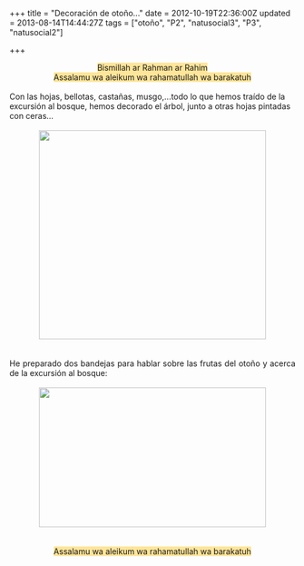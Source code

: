 +++
title = "Decoración de otoño..."
date = 2012-10-19T22:36:00Z
updated = 2013-08-14T14:44:27Z
tags = ["otoño", "P2", "natusocial3", "P3", "natusocial2"]

+++

<div dir="ltr" style="text-align: left;" trbidi="on"><div style="text-align: center;"><span style="background-color: #ffe599;">Bismillah ar Rahman ar Rahim</span></div><div style="text-align: center;"><span style="background-color: #ffe599;">Assalamu wa aleikum wa rahamatullah wa barakatuh</span></div><div><br /></div><div>Con las hojas, bellotas, castañas, musgo,...todo lo que hemos traído de la excursión al bosque, hemos decorado el árbol, junto a otras hojas pintadas con ceras...</div><div><br /><div class="separator" style="clear: both; text-align: center;"><a href="http://2.bp.blogspot.com/-sLNXRC-O82w/Ugt6TIbjY7I/AAAAAAAAFbw/MCal3QtdP7Y/s1600/oto%C3%B1o.jpg" imageanchor="1" style="margin-left: 1em; margin-right: 1em;"><img border="0" src="http://2.bp.blogspot.com/-sLNXRC-O82w/Ugt6TIbjY7I/AAAAAAAAFbw/MCal3QtdP7Y/s1600/oto%C3%B1o.jpg" height="368" width="400" /></a></div><div style="text-align: center;"><br /></div></div><div class="separator" style="clear: both; text-align: center;"></div><div class="separator" style="clear: both; text-align: center;"><br /></div><div class="" style="clear: both; text-align: justify;">He preparado dos bandejas para hablar sobre las frutas del otoño y acerca de la excursión al bosque:</div><div class="separator" style="clear: both; text-align: center;"><br /><a href="http://3.bp.blogspot.com/-ze1f7pgPl78/Ugt6SIs2YZI/AAAAAAAAFbo/ScB6DqMWXbc/s1600/kk.jpg" imageanchor="1" style="margin-left: 1em; margin-right: 1em;"><img border="0" src="http://3.bp.blogspot.com/-ze1f7pgPl78/Ugt6SIs2YZI/AAAAAAAAFbo/ScB6DqMWXbc/s1600/kk.jpg" height="246" width="400" /></a></div><div class="separator" style="clear: both; text-align: center;"></div><br /><div class="separator" style="clear: both; text-align: center;"></div><div class="separator" style="clear: both; text-align: center;"><span style="background-color: #ffe599; text-align: left;"><br /></span></div><div class="separator" style="clear: both; text-align: center;"><span style="background-color: #ffe599; text-align: left;">Assalamu wa aleikum wa rahamatullah wa barakatuh</span></div><div><span style="background-color: #ffe599;"><br /></span></div><br /><div><br /></div></div>
